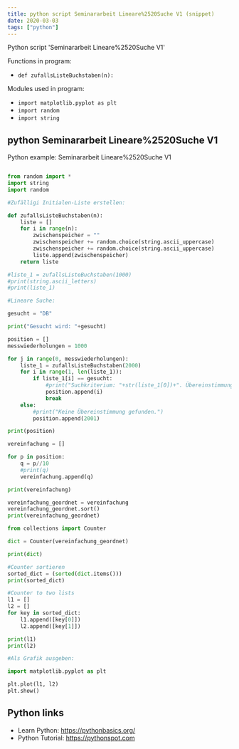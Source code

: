 ```yaml
---
title: python script Seminararbeit Lineare%2520Suche V1 (snippet)
date: 2020-03-03
tags: ["python"]
---
```

Python script 'Seminararbeit Lineare%2520Suche V1'

Functions in program: 
* `def zufallsListeBuchstaben(n):`

Modules used in program: 
* `import matplotlib.pyplot as plt`
* `import random`
* `import string`

## python Seminararbeit Lineare%2520Suche V1

Python example: Seminararbeit Lineare%2520Suche V1

```python

from random import *
import string
import random

#Zufälligi Initialen-Liste erstellen:

def zufallsListeBuchstaben(n):
    liste = []
    for i in range(n):
        zwischenspeicher = ""
        zwischenspeicher += random.choice(string.ascii_uppercase)
        zwischenspeicher += random.choice(string.ascii_uppercase)
        liste.append(zwischenspeicher)
    return liste

#liste_1 = zufallsListeBuchstaben(1000)
#print(string.ascii_letters)
#print(liste_1)

#Lineare Suche:

gesucht = "DB"

print("Gesucht wird: "+gesucht)

position = []
messwiederholungen = 1000

for j in range(0, messwiederholungen):
    liste_1 = zufallsListeBuchstaben(2000)
    for i in range(1, len(liste_1)):
        if liste_1[i] == gesucht:
            #print("Suchkriterium: "+str(liste_1[0])+". Übereinstimmung an Position "+str(i)+" gefunden.")
            position.append(i)
            break
    else:
        #print("Keine Übereinstimmung gefunden.")
        position.append(2001)

print(position)

vereinfachung = []

for p in position:
    q = p//10
    #print(q)
    vereinfachung.append(q)

print(vereinfachung)

vereinfachung_geordnet = vereinfachung
vereinfachung_geordnet.sort()
print(vereinfachung_geordnet)

from collections import Counter

dict = Counter(vereinfachung_geordnet)

print(dict)

#Counter sortieren
sorted_dict = (sorted(dict.items()))
print(sorted_dict)

#Counter to two lists
l1 = []
l2 = []
for key in sorted_dict:
    l1.append([key[0]])
    l2.append([key[1]])

print(l1)
print(l2)

#Als Grafik ausgeben:

import matplotlib.pyplot as plt

plt.plot(l1, l2) 
plt.show()

```

## Python links

- Learn Python: https://pythonbasics.org/
- Python Tutorial: https://pythonspot.com
